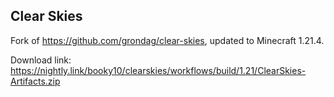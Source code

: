 ## Clear Skies

Fork of https://github.com/grondag/clear-skies, updated to Minecraft 1.21.4.

Download link: https://nightly.link/booky10/clearskies/workflows/build/1.21/ClearSkies-Artifacts.zip
